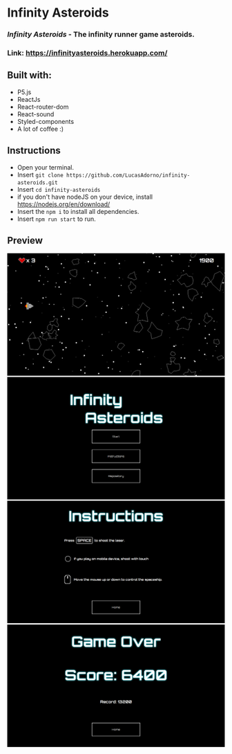 # Infinity Asteroids

### _Infinity Asteroids_ - The infinity runner game asteroids.
### Link: https://infinityasteroids.herokuapp.com/

## Built with:
- P5.js
- ReactJs
- React-router-dom
- React-sound
- Styled-components
- A lot of coffee :)

## Instructions
- Open your terminal.
- Insert `git clone https://github.com/LucasAdorno/infinity-asteroids.git`
- Insert `cd infinity-asteroids`
- if you don't have nodeJS on your device, install https://nodejs.org/en/download/
- Insert the `npm i` to install all dependencies.
- Insert `npm run start` to run.


## Preview

<div align="center">
  <img src="screenshots/gamepage.png" width="800">
  <img src="screenshots/startpage.png" width="800">
  <img src="screenshots/instpage.png" width="800">
  <img src="screenshots/endpage.png" width="800">
</div>

